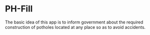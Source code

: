 # PH-Fill
The basic idea of this app is to inform government about the required construction of potholes located at any place so as to avoid accidents.
